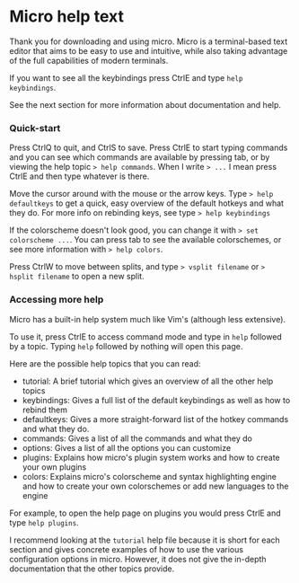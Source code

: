 # Micro help text

Thank you for downloading and using micro.
Micro is a terminal-based text editor that aims to be easy to use and intuitive, 
while also taking advantage of the full capabilities of modern terminals.

If you want to see all the keybindings press CtrlE and type `help keybindings`.

See the next section for more information about documentation and help.

### Quick-start

Press CtrlQ to quit, and CtrlS to save. Press CtrlE to start typing commands
and you can see which commands are available by pressing tab, or by
viewing the help topic `> help commands`. When I write `> ...` I mean press
CtrlE and then type whatever is there. 

Move the cursor around with the mouse or the arrow keys. Type `> help defaultkeys` to 
get a quick, easy overview of the default hotkeys and what they do. For more info
on rebinding keys, see type `> help keybindings`

If the colorscheme doesn't look good, you can change it with `> set colorscheme ...`.
You can press tab to see the available colorschemes, or see more information with
`> help colors`.

Press CtrlW to move between splits, and type `> vsplit filename` or `> hsplit filename`
to open a new split.

### Accessing more help

Micro has a built-in help system much like Vim's (although less extensive).

To use it, press CtrlE to access command mode and type in `help` followed by a topic.
Typing `help` followed by nothing will open this page.

Here are the possible help topics that you can read:

* tutorial: A brief tutorial which gives an overview of all the other help topics
* keybindings: Gives a full list of the default keybindings as well as how to rebind them
* defaultkeys: Gives a more straight-forward list of the hotkey commands and what they do.
* commands: Gives a list of all the commands and what they do
* options: Gives a list of all the options you can customize
* plugins: Explains how micro's plugin system works and how to create your own plugins
* colors: Explains micro's colorscheme and syntax highlighting engine and how to create your
  own colorschemes or add new languages to the engine

For example, to open the help page on plugins you would press CtrlE and type `help plugins`.

I recommend looking at the `tutorial` help file because it is short for each section and
gives concrete examples of how to use the various configuration options in micro. However,
it does not give the in-depth documentation that the other topics provide.
